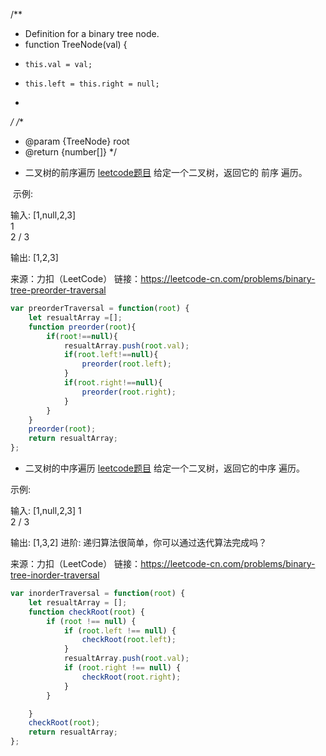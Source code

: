 /**
 * Definition for a binary tree node.
 * function TreeNode(val) {
 *     this.val = val;
 *     this.left = this.right = null;
 * 
 */
/**
 * @param {TreeNode} root
 * @return {number[]}
 */
- 二叉树的前序遍历
[leetcode题目](https://leetcode-cn.com/problems/binary-tree-preorder-traversal/submissions/)
给定一个二叉树，返回它的 前序 遍历。

 示例:

输入: [1,null,2,3]  
   1
    \
     2
    /
   3 

输出: [1,2,3]

来源：力扣（LeetCode）
链接：https://leetcode-cn.com/problems/binary-tree-preorder-traversal
```js
var preorderTraversal = function(root) {
    let resualtArray =[];
    function preorder(root){
        if(root!==null){
            resualtArray.push(root.val);
            if(root.left!==null){
                preorder(root.left);
            }
            if(root.right!==null){
                preorder(root.right);
            }
        }
    }
    preorder(root);
    return resualtArray;
};
```
- 二叉树的中序遍历
[leetcode题目](https://leetcode-cn.com/problems/binary-tree-inorder-traversal/)
给定一个二叉树，返回它的中序 遍历。

示例:

输入: [1,null,2,3]
   1
    \
     2
    /
   3

输出: [1,3,2]
进阶: 递归算法很简单，你可以通过迭代算法完成吗？

来源：力扣（LeetCode）
链接：https://leetcode-cn.com/problems/binary-tree-inorder-traversal
```js
var inorderTraversal = function(root) {
    let resualtArray = [];
    function checkRoot(root) {
        if (root !== null) {
            if (root.left !== null) {
                checkRoot(root.left);
            }
            resualtArray.push(root.val);
            if (root.right !== null) {
                checkRoot(root.right);
            }
        }

    }
    checkRoot(root);
    return resualtArray;
};
```
